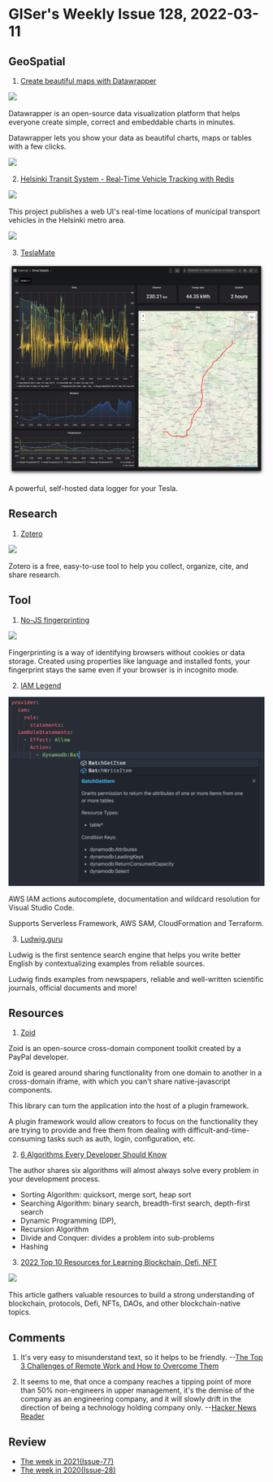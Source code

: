# GISer's Weekly Issue 128, 2022-03-11

## GeoSpatial

1. [Create beautiful maps with Datawrapper](https://www.datawrapper.de/maps)

![](https://d33v4339jhl8k0.cloudfront.net/docs/assets/588089eddd8c8e484b24e90a/images/6151bb9c0754e74465f14020/file-WBQrrztctF.gif)

Datawrapper is an open-source data visualization platform that helps everyone create simple, correct and embeddable charts in minutes.

Datawrapper lets you show your data as beautiful charts, maps or tables with a few clicks.

![](https://camo.githubusercontent.com/b7614f61c17fc64ede5394ed785cb01f0628104d47b6109ba4f73c03da76d1d9/68747470733a2f2f63646e2e6265656b6b612e636f6d2f626c6f67696d672f61737365742f3230323230322f6267323032323032303631312e77656270)

2. [Helsinki Transit System - Real-Time Vehicle Tracking with Redis](https://launchpad.redis.com/?id=project%3Aexpert-garbanzo)

![](https://raw.githubusercontent.com/redis-developer/expert-garbanzo/master/docs/Single.png)

This project publishes a web UI's real-time locations of municipal transport vehicles in the Helsinki metro area.

![](https://raw.githubusercontent.com/redis-developer/expert-garbanzo/master/docs/arch.jpg)

3. [TeslaMate](https://github.com/adriankumpf/teslamate)

![](https://github.com/adriankumpf/teslamate/raw/master/website/static/screenshots/drive.png)

A powerful, self-hosted data logger for your Tesla.

## Research

1. [Zotero](https://www.zotero.org/)

![](https://www.zotero.org/static/images/home/screenshot-1.4.png)

Zotero is a free, easy-to-use tool to help you collect, organize, cite, and share research.

## Tool

1. [No-JS fingerprinting](https://noscriptfingerprint.com/)

![](https://camo.githubusercontent.com/bb3ef25860ea27b7327cd4e0764dac344563ca06e1356c70cc2d6fb43f67aee1/68747470733a2f2f63646e2e6265656b6b612e636f6d2f626c6f67696d672f61737365742f3230323230322f6267323032323032303730322e77656270)

Fingerprinting is a way of identifying browsers without cookies or data storage. Created using properties like language and installed fonts, your fingerprint stays the same even if your browser is in incognito mode.

2. [IAM Legend](https://marketplace.visualstudio.com/items?itemName=SebastianBille.iam-legend&ssr=false#overview)

![](https://raw.githubusercontent.com/TastefulElk/iam-legend/master/images/action_suggest.png)

AWS IAM actions autocomplete, documentation and wildcard resolution for Visual Studio Code.

Supports Serverless Framework, AWS SAM, CloudFormation and Terraform.

3. [Ludwig.guru](https://ludwig.guru/)

Ludwig is the first sentence search engine that helps you write better English by contextualizing examples from reliable sources.

Ludwig finds examples from newspapers, reliable and well-written scientific journals, official documents and more!

## Resources

1. [Zoid](https://github.com/krakenjs/zoid)

Zoid is an open-source cross-domain component toolkit created by a PayPal developer.

Zoid is geared around sharing functionality from one domain to another in a cross-domain iframe, with which you can't share native-javascript components.

This library can turn the application into the host of a plugin framework.

A plugin framework would allow creators to focus on the functionality they are trying to provide and free them from dealing with difficult-and-time-consuming tasks such as auth, login, configuration, etc.

2. [6 Algorithms Every Developer Should Know](https://medium.com/dare-to-be-better/6-algorithms-every-developer-should-know-f78b609c7e7c)

The author shares six algorithms will almost always solve every problem in your development process.

- Sorting Algorithm: quicksort, merge sort, heap sort
- Searching Algorithm: binary search, breadth-first search, depth-first search
- Dynamic Programming (DP),
- Recursion Algorithm
- Divide and Conquer: divides a problem into sub-problems
- Hashing

3. [2022 Top 10 Resources for Learning Blockchain, Defi, NFT](https://sunita-parbhu.medium.com/2022-top-10-resources-for-learning-blockchain-defi-nft-cc016e963aad)

![](https://miro.medium.com/max/700/1*2dev2nWrVQ22g_L_-dcYeQ.png)

This article gathers valuable resources to build a strong understanding of blockchain, protocols, Defi, NFTs, DAOs, and other blockchain-native topics.

## Comments

1. It's very easy to misunderstand text, so it helps to be friendly.
   --[The Top 3 Challenges of Remote Work and How to Overcome Them](https://typeshare.co/matthewweeks/posts/the-top-3-challenges-of-remote-work-and-how-to-overcome-them)

2. It seems to me, that once a company reaches a tipping point of more than 50% non-engineers in upper management, it's the demise of the company as an engineering company, and it will slowly drift in the direction of being a technology holding company only.
   --[Hacker News Reader](https://news.ycombinator.com/item?id=29905415)

## Review

- [The week in 2021(Issue-77)](https://github.com/lkcozy/weekly/blob/master/docs/2021/issue-76.md)
- [The week in 2020(Issue-28)](https://github.com/lkcozy/weekly/blob/master/docs/2020/issue-28.md)

